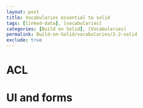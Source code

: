 ```yaml
---
layout: post
title: Vocabularies essential to solid
tags: [linked-data], [vocabularies]
categories: [Build on Solid], [Vocabularies]
permalink: Build-on-Solid/vocabularies/2-2-solid
exclude: true
---
```


# <a id="acl"/> ACL

# <a id="ui"/> UI and forms
